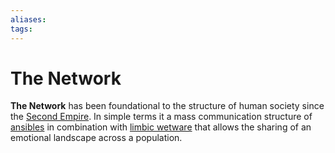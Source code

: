 ```yaml
---
aliases:
tags:
---
```


# The Network 

**The Network** has been foundational to the structure of human society since the [Second Empire](second-empire.md). In simple terms it a mass communication structure of [ansibles](superluminal-communication.md) in combination with [limbic wetware](implanted-communication.md) that allows the sharing of an emotional landscape across a population.